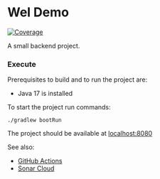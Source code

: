 # Wel Demo

[![Coverage](https://sonarcloud.io/api/project_badges/measure?project=antonbakalets_wel-demo-repo&metric=coverage)](https://sonarcloud.io/summary/new_code?id=antonbakalets_wel-demo-repo)

A small backend project.

### Execute

Prerequisites to build and to run the project are:

- Java 17 is installed

To start the project run commands:

```shell
./gradlew bootRun
```

The project should be available at [localhost:8080](http://localhost:8080)

See also:

- [GitHub Actions](https://github.com/antonbakalets/wel-demo-repo/actions)
- [Sonar Cloud](https://sonarcloud.io/project/overview?id=antonbakalets_wel-demo-repo)